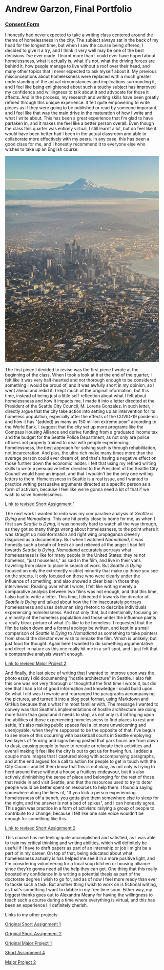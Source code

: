 # Andrew Garzon, Final Portfolio

### [Consent Form](./revised/consent.md)

I honestly had never expected to take a writing class centered around the theme of homelessness in the city. The subject always sat in the back of my head for the longest time, but when I saw the course being offered, I decided to give it a try, and I think it very well may be one of the best decisions I've ever made. I learnt more than I could ever have hoped about homelessness, what it actually is, what it's not, what the driving forces are behind it, how people manage to live without a roof over their head, and many other topics that I never expected to ask myself about it. My previous misconceptions about homelessness were replaced with a much greater understanding of the actual circumstances and implications surrounding it, and I feel like being enlightened about such a touchy subject has improved my confidence and willingness to talk about it and advocate for those it affects. And in the process, my research and writing skills have been greatly refined through this unique experience. It felt quite empowering to write pieces as if they were going to be published or read by someone important, and I feel like that was the main drive in the maturation of how I write and what I write about. This has been a great experience that I'm glad to have partaken in, and it makes me feel like a better person overall. Even though the class this quarter was entirely virtual, I still learnt a lot, but do feel like it would have been better had I been in the actual classroom and able to collaborate more effectively with my peers. In any case, this has been a good class for me, and I honestly recommend it to everyone else who wishes to take up an English course.

![Aerial view of Seattle and Mount Rainier](seattle.jpg)

The first piece I decided to revise was the first piece I wrote at the beginning of the class. When I took a look at it at the end of the quarter, I felt like it was very half-hearted and not thorough enough to be considered something I would be proud of, and it was awfully short in my opinion, so I went ahead and redid it. I kept much of the original information, but this time, instead of being just a little self-reflection about what I felt about homelessness and how it impacts me, I made it into a letter directed at the President of the Seattle City Council, M. Lorena González. In such letter, I directly argue that the city take action into setting up an intervention for its homeless population, especially after the effects of the COVID-19 pandemic and how it has "[added] as many as 150 million extreme poor" according to the World Bank. I suggest that the city set up more programs like the Compass Housing Alliance and derive funding from a graduated income tax and the budget for the Seattle Police Department, as not only are police officers not properly trained to deal with people experiencing homelessness, the best approach for solving such is through rehabilitation, not incarceration. And plus, the ultra rich make many times more than the average person could ever dream of, and that's having a negative effect on those further down the economic ladder. I felt that using my refined writing skills to write a persuasive letter directed to the President of the Seattle City Council would have an impact, and that I wouldn't be the only one writing letters to them. Homelessness in Seattle is a real issue, and I wanted to practice writing persuasive arguments directed at a specific person as a form of activism, because I feel like we're gonna need a lot of that if we wish to solve homelessness.

[Link to revised Short Assignment 1](Revised_Short_Assignment_One.docx)

The next work I wanted to redo was my comparative analysis of *Seattle is Dying* and *Nomadland*. This one hit pretty close to home for me, as when I first saw *Seattle is Dying*, it was honestly hard to watch all the way through, as they got so many things wrong about homelessness, to the point where it was straight up misinformation and right wing propaganda cleverly disguised as a documentary. But when I watched *Nomadland*, it was honestly such a breath of fresh air and relieved all the anger I had felt towards *Seattle is Dying*. *Nomadland* accurately portrays what homelessness is like for many people in the United States: they're not homeless, "just houseless," as said in the film, and live in their vans travelling from place to place in search of work. But *Seattle is Dying* focused on only the extreme(ly visible) minority that make up those you see on the streets. It only focused on those who were clearly under the influence of something, and also showed a clear bias in those they interviewed. Reading over what I wrote, I felt like writing merely a comparative analysis between two films was not enough, and that this time, I also had to write a letter. This time, I directed it towards the director of *Seattle is Dying* and talked about how the film inaccurately portrays homelessness and uses dehumanising rhetoric to describe individuals experiencing homelessness. And not only that, but intentionally focusing on a minority of the homeless population and those under the influence paints a really bleak picture of what it's like to be homeless. I requested that the film be taken down and a formal apology be written, and kept in a small comparison of *Seattle is Dying* to *Nomadland* as something to take pointers from should the director ever wish to remake the film. Which is unlikely, but just food for thought. Again here I wanted to do something argumentative and direct in nature as this one really hit me in a soft spot, and I just felt that a comparative analysis wasn't enough.

[Link to revised Major Project 2](Revised_Short_Assignment_One.docx)

And finally, the last piece of writing that I wanted to improve upon was the photo essay I did documenting "hostile architecture" in Seattle. I also felt this one was not very thorough or thoughtful the first time I wrote it, but did see that I had a lot of good information and knowledge I could build upon. So what I did was I rewrote and rearranged the paragraphs accompanying the pictures, and turned it into a blog post format, using Markdown and GitHub because that's what I'm most familiar with. The message I wanted to convey was that Seattle's implementations of hostile architecture are doing more harm than good and it needs to stop, as not only is it infringing upon the abilities of those experiencing homelessness to find places to rest and settle, it's also making public spaces feel a lot more unwelcoming and unenjoyable, when they're supposed to be the opposite of that. I've begun to see more of this occurring with basketball courts in Seattle employing two layers of fencing and signs being posted that park hours are from dawn to dusk, causing people to have to reroute or relocate their activities and overall making it feel like the city is out to get us for having fun. I added a couple more images that I captured along with accompanying paragraphs, and at the end argued for a call to action for people to get in touch with the City Council and let them know that this is not okay, as not only is trying to herd around those without a house a fruitless endeavour, but it's also actively diminishing the sense of place and belonging for the rest of those that reside in and visit Seattle, and that the resources used to try to deter people would be better spent on resources to help them. I found a saying somewhere along the lines of, "If you kick a person experiencing homelessness off a bench, you gotta give them somewhere else to sleep for the night, and the answer is not a bed of spikes", and I can honestly agree. This again was practice in a form of activism: rallying a group of people to contribute to a change, because I felt like one sole voice wouldn't be enough for something like this.

[Link to revised Short Assignment 2](./revised/Revised_Short_Assignment_Two.md)

This course has me feeling quite accomplished and satisfied, as I was able to train my critical thinking and writing abilities, which will definitely be useful if I have to draft papers as part of an internship or job I might be a part of in my career. On top of that, being educated about what homelessness actually is has helped me see it in a more positive light, and I'm considering volunteering for a local soup kitchen or housing alliance since they're gonna need all the help they can get. One thing that this really boosted my confidence in is writing a potential thesis as part of the doctorate degree I wish to go for, and as of now I feel more ready than ever to tackle such a task. But another thing I wish to work on is fictional writing, as that's something I want to dabble in my free time soon. Either way, my biggest thanks goes out to Alexandra Meany for having the willingness to teach such a course during a time where everything is virtual, and this has been an experience I'll definitely cherish.

Links to my other projects:

[Original Short Assignment 1](Short_Assignment_One.docx)

[Original Short Assignment 2](Short_Assignment_Two.docx)

[Original Major Project 1](Major_Project_One.docx)

[Short Assignment 4](Short_Assignment_Four.docx)

[Major Project 2](Major_Project_Two.docx)
